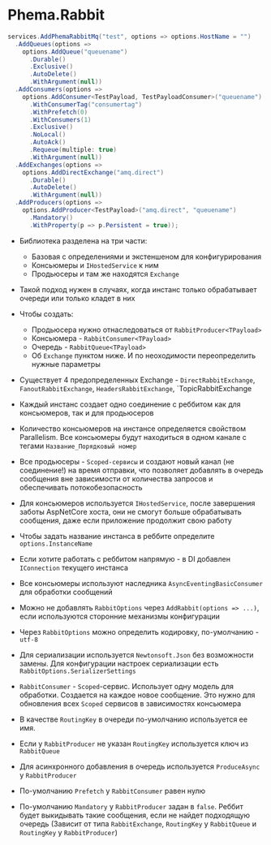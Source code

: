 # Phema.Rabbit

```csharp
services.AddPhemaRabbitMq("test", options => options.HostName = "")
  .AddQueues(options =>
    options.AddQueue("queuename")
      .Durable()
      .Exclusive()
      .AutoDelete()
      .WithArgument(null))
  .AddConsumers(options =>
    options.AddConsumer<TestPayload, TestPayloadConsumer>("queuename")
      .WithConsumerTag("consumertag")
      .WithPrefetch(0)
      .WithConsumers(1)
      .Exclusive()
      .NoLocal()
      .AutoAck()
      .Requeue(multiple: true)
      .WithArgument(null))
  .AddExchanges(options =>
    options.AddDirectExchange("amq.direct")
      .Durable()
      .AutoDelete()
      .WithArgument(null))
  .AddProducers(options =>
    options.AddProducer<TestPayload>("amq.direct", "queuename")
      .Mandatory()
      .WithProperty(p => p.Persistent = true));
```

- Библиотека разделена на три части: 
  - Базовая с определениями и экстеншеном для конфигурирования
  - Консьюмеры и `IHostedService` к ним
  - Продьюсеры и там же находятся `Exchange`
- Такой подход нужен в случаях, когда инстанс только обрабатывает очереди или только кладет в них
  
- Чтобы создать:
  - Продьюсера нужно отнаследоваться от `RabbitProducer<TPayload>`
  - Консьюмера - `RabbitConsumer<TPayload>`
  - Очередь - `RabbitQueue<TPayload>`
  - Об `Exchange` пунктом ниже. И по неоходимости переопределить нужные параметры
  
- Существует 4 предопределенных Exchange - `DirectRabbitExchange`, `FanoutRabbitExchange`, `HeadersRabbitExchange`, `TopicRabbitExchange
- Каждый инстанс создает одно соединение с реббитом как для консьюмеров, так и для продьюсеров
- Количество консьюмеров на инстансе определяется свойством Parallelism. Все консьюмеры будут находиться в одном канале с тегами `Название_Порядковый номер`
- Все продьюсеры - `Scoped-сервисы` и создают новый канал (не соединение!) на время отправки, что позволяет добавлять в очередь сообщения вне зависимости от количества запросов и обеспечивать потокобезопасность
- Для консьюмеров используется `IHostedService`, после завершения заботы AspNetCore хоста, они не смогут больше обрабатывать сообщения, даже если приложение продолжит свою работу
- Чтобы задать название инстанса в реббите определите `options.InstanceName`
- Если хотите работать с реббитом напрямую - в DI добавлен `IConnection` текущего инстанса
- Все консьюмеры используют наследника `AsyncEventingBasicConsumer` для обработки сообщений
- Можно не добавлять `RabbitOptions` через `AddRabbit(options => ...)`, если используются сторонние механизмы конфигурации
- Через `RabbitOptions` можно определить кодировку, по-умолчанию - `utf-8`
- Для сериализации используется `Newtonsoft.Json` без возможности замены. Для конфигурации настроек сериализации есть `RabbitOptions.SerializerSettings`
- `RabbitConsumer` - `Scoped`-сервис. Использует одну модель для обработки. Создается на каждое новое сообщение. Это нужно для обновления всех `Scoped` сервисов в зависимостях консьюмера
- В качестве `RoutingKey` в очереди по-умолчанию используется ее имя.
- Если у `RabbitProducer` не указан `RoutingKey` используется ключ из `RabbitQueue`
- Для асинхронного добавления в очередь используется `ProduceAsync` у `RabbitProducer`
- По-умолчанию `Prefetch` у `RabbitConsumer` равен нулю
- По-умолчанию `Mandatory` у `RabbitProducer` задан в `false`. Реббит будет выкидывать такие сообщения, если не найдет подходящую очередь (Зависит от типа `RabbitExchange`, `RoutingKey` у `RabbitQueue` и `RoutingKey` у `RabbitProducer`)

